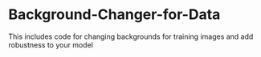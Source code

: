 # Background-Changer-for-Data
This includes code for changing backgrounds for training images and add robustness to your model
